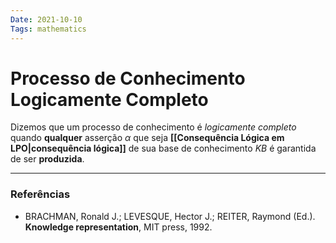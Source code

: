 ```yaml
---
Date: 2021-10-10
Tags: mathematics 
---
```

# Processo de Conhecimento Logicamente Completo
Dizemos que um processo de conhecimento é *logicamente completo* quando **qualquer** asserção $\alpha$ que seja **[[Consequência Lógica em LPO|consequência lógica]]** de sua base de conhecimento $KB$ é garantida de ser **produzida**.

---
### Referências
- BRACHMAN, Ronald J.; LEVESQUE, Hector J.; REITER, Raymond (Ed.). **Knowledge representation**, MIT press, 1992. 